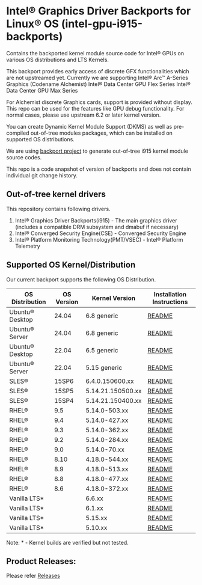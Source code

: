 
# Intel® Graphics Driver Backports for Linux® OS (intel-gpu-i915-backports)

Contains the backported kernel module source code for Intel® GPUs on various OS distributions and LTS Kernels.

This backport provides early access of discrete GFX functionalities which are not upstreamed yet.
Currently we are supporting
	Intel® Arc™ A-Series Graphics (Codename Alchemist)
	Intel® Data Center GPU Flex Series
	Intel® Data Center GPU Max Series

For Alchemist discrete Graphics cards, support is provided without display. This repo can be used for the features like GPU debug functionality. For normal cases, please use upstream 6.2 or later kernel version.

You can create Dynamic Kernel Module Support (DKMS) as well as pre-compiled out-of-tree modules packages, which can be installed on supported OS distributions.

We are using [backport project](https://backports.wiki.kernel.org/index.php/Main_Page) to generate out-of-tree i915 kernel module source codes.

This repo is a code snapshot of version of backports and does not contain individual git change history.

## Out-of-tree kernel drivers
This repository contains following drivers.
1. Intel® Graphics Driver Backports(i915) - The main graphics driver (includes a compatible DRM subsystem and dmabuf if necessary)
2. Intel® Converged Security Engine(CSE) - Converged Security Engine
3. Intel® Platform Monitoring Technology(PMT/VSEC) - Intel® Platform Telemetry

## Supported OS Kernel/Distribution
  Our current backport supports the following OS Distribution.

| OS Distribution | OS Version | Kernel Version  | Installation Instructions |
|---  |---  |---  |--- |
| Ubuntu® Desktop | 24.04 | 6.8 generic | [README](docs/README_ubuntu.md) |
| Ubuntu® Server | 24.04 | 6.8 generic | [README](docs/README_ubuntu.md) |
| Ubuntu® Desktop | 22.04 | 6.5 generic | [README](docs/README_ubuntu.md) |
| Ubuntu® Server | 22.04 | 5.15 generic | [README](docs/README_ubuntu.md) |
| SLES® | 15SP6 |  6.4.0.150600.xx |  [README](docs/README_sles.md) |
| SLES® | 15SP5 |  5.14.21.150500.xx |  [README](docs/README_sles.md) |
| SLES® | 15SP4 |  5.14.21.150400.xx |  [README](docs/README_sles.md) |
| RHEL® | 9.5  |  5.14.0-503.xx |  [README](docs/README_redhat.md) |
| RHEL® | 9.4  |  5.14.0-427.xx |  [README](docs/README_redhat.md) |
| RHEL® | 9.3  |  5.14.0-362.xx |  [README](docs/README_redhat.md) |
| RHEL® | 9.2  |  5.14.0-284.xx |  [README](docs/README_redhat.md) |
| RHEL® | 9.0  |  5.14.0-70.xx |  [README](docs/README_redhat.md) |
| RHEL® | 8.10 |  4.18.0-544.xx |  [README](docs/README_redhat.md) |
| RHEL® | 8.9  |  4.18.0-513.xx |  [README](docs/README_redhat.md) |
| RHEL® | 8.8  |  4.18.0-477.xx |  [README](docs/README_redhat.md) |
| RHEL® | 8.6  |  4.18.0-372.xx |  [README](docs/README_redhat.md) |
| Vanilla LTS* |  |  6.6.xx  | [README](docs/README_vanilla.md) |
| Vanilla LTS* |  |  6.1.xx  | [README](docs/README_vanilla.md) |
| Vanilla LTS* |  |  5.15.xx | [README](docs/README_vanilla.md) |
| Vanilla LTS* |  |  5.10.xx | [README](docs/README_vanilla.md) |

Note: * - Kernel builds are verified but not tested.

## Product Releases:
Please refer [Releases](https://dgpu-docs.intel.com/releases/index.html)
